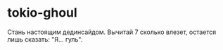 # tokio-ghoul

Стань настоящим дединсайдом. Вычитай 7 сколько влезет, остается лишь сказать: "Я... гуль".
